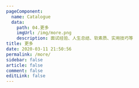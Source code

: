 ```yaml
---
pageComponent:
  name: Catalogue
  data:
    path: 04.更多
    imgUrl: /img/more.png
    description: 面试经验、人生总结、软素质、实用技巧等
title: 更多
date: 2020-03-11 21:50:56
permalink: /more/
sidebar: false
article: false
comment: false
editLink: false
---
```

